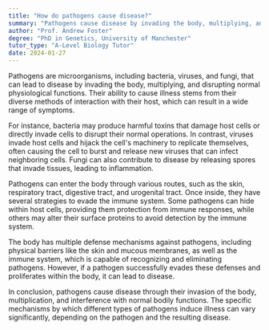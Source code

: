```yaml
---
title: "How do pathogens cause disease?"
summary: "Pathogens cause disease by invading the body, multiplying, and disrupting normal bodily functions."
author: "Prof. Andrew Foster"
degree: "PhD in Genetics, University of Manchester"
tutor_type: "A-Level Biology Tutor"
date: 2024-01-27
---
```


Pathogens are microorganisms, including bacteria, viruses, and fungi, that can lead to disease by invading the body, multiplying, and disrupting normal physiological functions. Their ability to cause illness stems from their diverse methods of interaction with their host, which can result in a wide range of symptoms.

For instance, bacteria may produce harmful toxins that damage host cells or directly invade cells to disrupt their normal operations. In contrast, viruses invade host cells and hijack the cell's machinery to replicate themselves, often causing the cell to burst and release new viruses that can infect neighboring cells. Fungi can also contribute to disease by releasing spores that invade tissues, leading to inflammation.

Pathogens can enter the body through various routes, such as the skin, respiratory tract, digestive tract, and urogenital tract. Once inside, they have several strategies to evade the immune system. Some pathogens can hide within host cells, providing them protection from immune responses, while others may alter their surface proteins to avoid detection by the immune system.

The body has multiple defense mechanisms against pathogens, including physical barriers like the skin and mucous membranes, as well as the immune system, which is capable of recognizing and eliminating pathogens. However, if a pathogen successfully evades these defenses and proliferates within the body, it can lead to disease.

In conclusion, pathogens cause disease through their invasion of the body, multiplication, and interference with normal bodily functions. The specific mechanisms by which different types of pathogens induce illness can vary significantly, depending on the pathogen and the resulting disease.
    